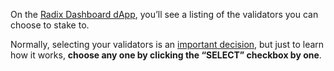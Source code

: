 On the [Radix Dashboard dApp]((https://dashboard.radixdlt.com/network-staking)), you’ll see a listing of the validators you can choose to stake to.

Normally, selecting your validators is an [important decision](https://learn.radixdlt.com/article/how-should-i-choose-validators-to-stake-to), but just to learn how it works, **choose any one by clicking the “SELECT” checkbox by one**.